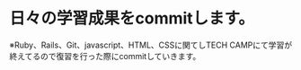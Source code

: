 # 日々の学習成果をcommitします。

※Ruby、Rails、Git、javascript、HTML、CSSに関てしTECH CAMPにて学習が終えてるので復習を行った際にcommitしていきます。

